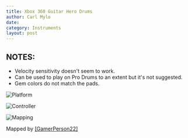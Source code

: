 ```yaml
---
title: Xbox 360 Guitar Hero Drums
author: Carl Mylo
date: 
category: Instruments
layout: post
---
```


## NOTES:

* Velocity sensitivity doesn't seem to work.
* Can be used to play on Pro Drums to an extent but it's not suggested.
* Gem colors do not match the pads.


![Platform](https://raw.githubusercontent.com/hmxmilohax/rb3-pc/TheGreatSplit/assets/images/instruments/360.png "Platform") 

![Controller](https://raw.githubusercontent.com/hmxmilohax/rb3-pc/TheGreatSplit/assets/images/instruments/ghdrmscontroller.png "Controller") 

![Mapping](https://raw.githubusercontent.com/hmxmilohax/rb3-pc/TheGreatSplit/assets/images/instruments/360ghdrmsmapping.png "Mapping") 

Mapped by [[GamerPerson22]](https://www.youtube.com/channel/UCC5SlXPlnlGwBG7w6mvfx8g)